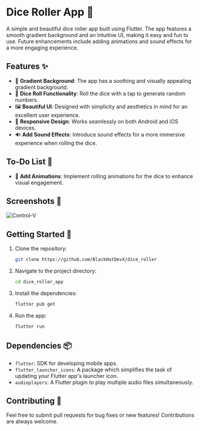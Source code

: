 # Dice Roller App 🎲

A simple and beautiful dice roller app built using Flutter. The app features a smooth gradient background and an intuitive UI, making it easy and fun to use. Future enhancements include adding animations and sound effects for a more engaging experience.

## Features ✨

- 🎨 **Gradient Background**: The app has a soothing and visually appealing gradient background.
- 🎲 **Dice Roll Functionality**: Roll the dice with a tap to generate random numbers.
- 🖼️ **Beautiful UI**: Designed with simplicity and aesthetics in mind for an excellent user experience.
- 📱 **Responsive Design**: Works seamlessly on both Android and iOS devices.
- 🔊 **Add Sound Effects**: Introduce sound effects for a more immersive experience when rolling the dice.

## To-Do List 📝

- 🔄 **Add Animations**: Implement rolling animations for the dice to enhance visual engagement.

## Screenshots 📸

![Control-V](https://github.com/user-attachments/assets/f16499fe-a837-410a-9e4d-34a1d31c9714)

## Getting Started 🚀

1. Clone the repository:
   ```bash
   git clone https://github.com/BlackHatDevX/dice_roller
   ```
2. Navigate to the project directory:
   ```bash
   cd dice_roller_app
   ```
3. Install the dependencies:
   ```bash
   flutter pub get
   ```
4. Run the app:
   ```bash
   flutter run
   ```

## Dependencies 📦

- `flutter`: SDK for developing mobile apps.
- `flutter_launcher_icons`: A package which simplifies the task of updating your Flutter app's launcher icon.
- `audioplayers`: A Flutter plugin to play multiple audio files simultaneously.

## Contributing 🤝

Feel free to submit pull requests for bug fixes or new features! Contributions are always welcome.

